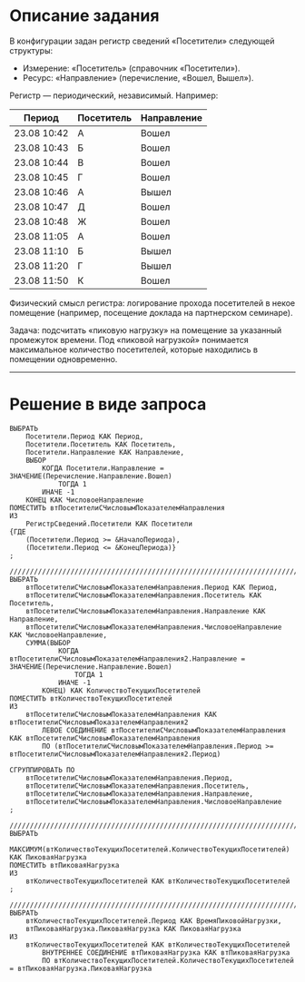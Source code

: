 # Описание задания

В конфигурации задан регистр сведений «Посетители» следующей структуры:
- Измерение: «Посетитель» (справочник «Посетители»).
- Ресурс: «Направление» (перечисление, «Вошел, Вышел»).

Регистр — периодический, независимый. Например:

|    Период   | Посетитель  | Направление |
| ----------- | ----------- | ----------- |
| 23.08 10:42 |      А      |    Вошел    |
| 23.08 10:43 |      Б      |    Вошел    |
| 23.08 10:44 |      В      |    Вошел    |
| 23.08 10:45 |      Г      |    Вошел    |
| 23.08 10:46 |      А      |    Вышел    |
| 23.08 10:47 |      Д      |    Вошел    |
| 23.08 10:48 |      Ж      |    Вошел    |
| 23.08 11:05 |      А      |    Вошел    |
| 23.08 11:10 |      Б      |    Вышел    |
| 23.08 11:20 |      Г      |    Вышел    |
| 23.08 11:50 |      К      |    Вошел    |


Физический смысл регистра: логирование прохода посетителей в некое помещение (например, посещение доклада на партнерском семинаре).

Задача: подсчитать «пиковую нагрузку» на помещение за указанный промежуток времени. Под «пиковой нагрузкой» понимается максимальное количество посетителей, которые находились в помещении одновременно.


---

# Решение в виде запроса

```
ВЫБРАТЬ
	Посетители.Период КАК Период,
	Посетители.Посетитель КАК Посетитель,
	Посетители.Направление КАК Направление,
	ВЫБОР
		КОГДА Посетители.Направление = ЗНАЧЕНИЕ(Перечисление.Направление.Вошел)
			ТОГДА 1
		ИНАЧЕ -1
	КОНЕЦ КАК ЧисловоеНаправление
ПОМЕСТИТЬ втПосетителиСЧисловымПоказателемНаправления
ИЗ
	РегистрСведений.Посетители КАК Посетители
{ГДЕ
	(Посетители.Период >= &НачалоПериода),
	(Посетители.Период <= &КонецПериода)}
;

////////////////////////////////////////////////////////////////////////////////
ВЫБРАТЬ
	втПосетителиСЧисловымПоказателемНаправления.Период КАК Период,
	втПосетителиСЧисловымПоказателемНаправления.Посетитель КАК Посетитель,
	втПосетителиСЧисловымПоказателемНаправления.Направление КАК Направление,
	втПосетителиСЧисловымПоказателемНаправления.ЧисловоеНаправление КАК ЧисловоеНаправление,
	СУММА(ВЫБОР
			КОГДА втПосетителиСЧисловымПоказателемНаправления2.Направление = ЗНАЧЕНИЕ(Перечисление.Направление.Вошел)
				ТОГДА 1
			ИНАЧЕ -1
		КОНЕЦ) КАК КоличествоТекущихПосетителей
ПОМЕСТИТЬ втКоличествоТекущихПосетителей
ИЗ
	втПосетителиСЧисловымПоказателемНаправления КАК втПосетителиСЧисловымПоказателемНаправления2
		ЛЕВОЕ СОЕДИНЕНИЕ втПосетителиСЧисловымПоказателемНаправления КАК втПосетителиСЧисловымПоказателемНаправления
		ПО (втПосетителиСЧисловымПоказателемНаправления.Период >= втПосетителиСЧисловымПоказателемНаправления2.Период)

СГРУППИРОВАТЬ ПО
	втПосетителиСЧисловымПоказателемНаправления.Период,
	втПосетителиСЧисловымПоказателемНаправления.Посетитель,
	втПосетителиСЧисловымПоказателемНаправления.Направление,
	втПосетителиСЧисловымПоказателемНаправления.ЧисловоеНаправление
;

////////////////////////////////////////////////////////////////////////////////
ВЫБРАТЬ
	МАКСИМУМ(втКоличествоТекущихПосетителей.КоличествоТекущихПосетителей) КАК ПиковаяНагрузка
ПОМЕСТИТЬ втПиковаяНагрузка
ИЗ
	втКоличествоТекущихПосетителей КАК втКоличествоТекущихПосетителей
;

////////////////////////////////////////////////////////////////////////////////
ВЫБРАТЬ
	втКоличествоТекущихПосетителей.Период КАК ВремяПиковойНагрузки,
	втПиковаяНагрузка.ПиковаяНагрузка КАК ПиковаяНагрузка
ИЗ
	втКоличествоТекущихПосетителей КАК втКоличествоТекущихПосетителей
		ВНУТРЕННЕЕ СОЕДИНЕНИЕ втПиковаяНагрузка КАК втПиковаяНагрузка
		ПО втКоличествоТекущихПосетителей.КоличествоТекущихПосетителей = втПиковаяНагрузка.ПиковаяНагрузка
```
